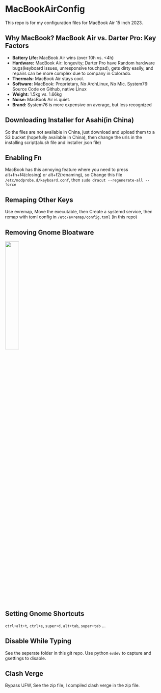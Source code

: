 # MacBookAirConfig

This repo is for my configuration files for MacBook Air 15 inch 2023.

## Why MacBook? MacBook Air vs. Darter Pro: Key Factors

- **Battery Life:** MacBook Air wins (over 10h vs. <4h)
- **Hardware:** MacBook Air: longevity; Darter Pro have Random hardware bugs(keyboard issues, unresponsive touchpad), gets dirty easily, and repairs can be more complex due to company in Colorado.
- **Thermals:** MacBook Air stays cool.
- **Software:** MacBook: Proprietary, No ArchLinux, No Mic. System76: Source Code on Github, native Linux
- **Weight:** 1.5kg vs. 1.66kg
- **Noise:** MacBook Air is quiet.
- **Brand:** System76 is more expensive on average, but less recognized

## Downloading Installer for Asahi(in China)

So the files are not available in China, just download and upload them to a S3 bucket (hopefully available in China), then change the urls in the installing script(alx.sh file and installer json file)

## Enabling Fn

MacBook has this annoying feature where you need to press alt+fn+f4(closing) or alt+f2(renaming), so Change this file `/etc/modprobe.d/keyboard.conf`, then `sudo dracut --regenerate-all --force`

## Remaping Other Keys

Use evremap, Move the executable, then Create a systemd service, then remap with toml config in `/etc/evremap/config.toml` (in this repo)

## Removing Gnome Bloatware

<image src="https://github.com/jimchen2/MacBookAirConfig/assets/123833550/8b5914dc-80c3-4821-a8c4-5fb96cdbd980" Width="30%"/>

## Setting Gnome Shortcuts

`ctrl+alt+t`, `ctrl+e`, `super+d`, `alt+tab`, `super+tab` ...

## Disable While Typing

See the seperate folder in this git repo. Use python `evdev` to capture and gsettings to disable.

## Clash Verge

Bypass UFW, See the zip file, I compiled clash verge in the zip file.

